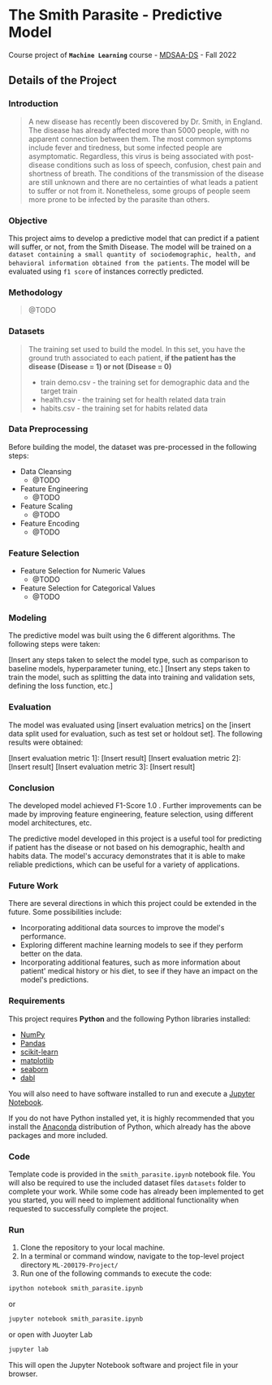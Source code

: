 # The Smith Parasite - Predictive Model
Course project of **`Machine Learning`**  course - [MDSAA-DS](www.novaims.unl.pt/MDSAA-DS) - Fall 2022

## Details of the Project

### Introduction
>A new disease has recently been discovered by Dr. Smith, in England. 
The disease has already affected more than 5000 people, with no apparent connection between them.
> The most common symptoms include fever and tiredness, but some infected people are asymptomatic. 
> Regardless, this virus is being associated with post-disease conditions such as loss of speech, confusion, chest pain and shortness of breath.
> The conditions of the transmission of the disease are still unknown and there are no certainties of what leads a patient to suffer or not from it.
> Nonetheless, some groups of people seem more prone to be infected by the parasite than others.

### Objective
This project aims to develop a predictive model that can predict if a patient will suffer, or not, from the Smith Disease. 
The model will be trained on a `dataset containing a small quantity of sociodemographic, health, and behavioral information obtained from the patients`. 
The model will be evaluated using `f1 score` of instances correctly predicted.

### Methodology
> @TODO

### Datasets
> The training set used to build the model. 
> In this set, you have the ground truth associated to each patient, 
> **if the patient has the disease (Disease = 1) or not (Disease = 0)**
> - train demo.csv - the training set for demographic data and the target train 
> - health.csv - the training set for health related data train 
> - habits.csv - the training set for habits related data

### Data Preprocessing

Before building the model, the dataset was pre-processed in the following steps:

- Data Cleansing
  - @TODO
- Feature Engineering
  - @TODO
- Feature Scaling
  - @TODO
- Feature Encoding
  - @TODO 

### Feature Selection
- Feature Selection for Numeric Values
  - @TODO
- Feature Selection for Categorical Values
  - @TODO

### Modeling

The predictive model was built using the 6 different algorithms. The following steps were taken:

[Insert any steps taken to select the model type, such as comparison to baseline models, hyperparameter tuning, etc.]
[Insert any steps taken to train the model, such as splitting the data into training and validation sets, defining the loss function, etc.]

### Evaluation

The model was evaluated using [insert evaluation metrics] on the [insert data split used for evaluation, such as test set or holdout set]. The following results were obtained:

[Insert evaluation metric 1]: [Insert result]
[Insert evaluation metric 2]: [Insert result]
[Insert evaluation metric 3]: [Insert result]

### Conclusion

The developed model achieved F1-Score 1.0 . Further improvements can be made by improving feature engineering, feature selection, using different model architectures, etc.

The predictive model developed in this project is a useful tool for predicting if patient has the disease or not based on his demographic, health and habits data. The model's accuracy demonstrates that it is able to make reliable predictions, which can be useful for a variety of applications.
### Future Work

There are several directions in which this project could be extended in the future. Some possibilities include:

- Incorporating additional data sources to improve the model's performance.
- Exploring different machine learning models to see if they perform better on the data.
- Incorporating additional features, such as more information about patient' medical history or his diet, to see if they have an impact on the model's predictions.

### Requirements

This project requires **Python** and the following Python libraries installed:

- [NumPy](http://www.numpy.org/)
- [Pandas](http://pandas.pydata.org/)
- [scikit-learn](http://scikit-learn.org/stable/)
- [matplotlib](http://matplotlib.org/)
- [seaborn](https://seaborn.pydata.org)
- [dabl](https://dabl.github.io/dev/)

You will also need to have software installed to run and execute a [Jupyter Notebook](http://jupyter.org/install.html).

If you do not have Python installed yet, it is highly recommended that you install the [Anaconda](https://www.anaconda.com/download/) distribution of Python, which already has the above packages and more included. 

### Code

Template code is provided in the `smith_parasite.ipynb` notebook file. You will also be required to use the included dataset files `datasets` folder to complete your work. While some code has already been implemented to get you started, you will need to implement additional functionality when requested to successfully complete the project.

### Run

1. Clone the repository to your local machine.
2. In a terminal or command window, navigate to the top-level project directory `ML-200179-Project/` 
3. Run one of the following commands to execute the code:

```bash
ipython notebook smith_parasite.ipynb
```  
or
```bash
jupyter notebook smith_parasite.ipynb
```
or open with Juoyter Lab
```bash
jupyter lab
```

This will open the Jupyter Notebook software and project file in your browser.
